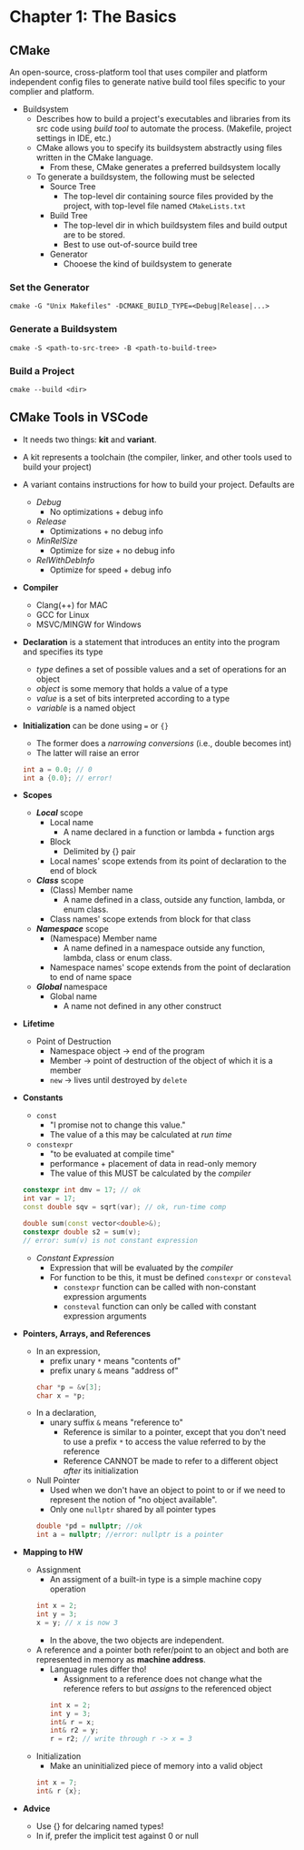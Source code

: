 # Chapter 1: The Basics
## CMake
An open-source, cross-platform tool that uses compiler and platform independent config files to generate native build tool files specific to your complier and platform.

- Buildsystem
    - Describes how to build a project's executables and libraries from its src code using _build tool_ to automate the process. (Makefile, project settings in IDE, etc.)
    - CMake allows you to specify its buildsystem abstractly using files written in the CMake language.
        - From these, CMake generates a preferred buildsystem locally
    - To generate a buildsystem, the following must be selected
        - Source Tree
            - The top-level dir containing source files provided by the project, with top-level file named `CMakeLists.txt`
        - Build Tree
            - The top-level dir in which buildsystem files and build output are to be stored.
            - Best to use out-of-source build tree
        - Generator
            - Chooese the kind of buildsystem to generate
### Set the Generator
```shell
cmake -G "Unix Makefiles" -DCMAKE_BUILD_TYPE=<Debug|Release|...>
```
### Generate a Buildsystem
```shell
cmake -S <path-to-src-tree> -B <path-to-build-tree>
```
### Build a Project
```shell
cmake --build <dir>
```
## CMake Tools in VSCode 
- It needs two things: __kit__ and __variant__.
- A kit represents a toolchain (the compiler, linker, and other tools used to build your project)
- A variant contains instructions for how to build your project. Defaults are
    - _Debug_ 
        - No optimizations + debug info
    - _Release_
        - Optimizations + no debug info
    - _MinRelSize_
        - Optimize for size + no debug info
    - _RelWithDebInfo_
        - Optimize for speed + debug info
- __Compiler__
    - Clang(++) for MAC
    - GCC for Linux
    - MSVC/MINGW for Windows
- __Declaration__ is a statement that introduces an entity into the program and specifies its type
    - _type_ defines a set of possible values and a set of operations for an object
    - _object_ is some memory that holds a value of a type
    - _value_ is a set of bits interpreted according to a type
    - _variable_ is a named object

- __Initialization__ can be done using `=` or `{}`
    - The former does a _narrowing conversions_ (i.e., double becomes int)
    - The latter will raise an error
    ```cpp
    int a = 0.0; // 0
    int a {0.0}; // error!
    ```
- __Scopes__
    - ___Local___ scope
        - Local name 
            - A name declared in a function or lambda + function args
        - Block 
            - Delimited by {} pair
        - Local names' scope extends from its point of declaration to the end of block 
    - ___Class___ scope
        - (Class) Member name
            - A name defined in a class, outside any function, lambda, or enum class.
        - Class names' scope extends from block for that class
    - ___Namespace___ scope
        - (Namespace) Member name
            - A name defined in a namespace outside any function, lambda, class or enum class.
        - Namespace names' scope extends from the point of declaration to end of name space
    - ___Global___ namespace
        - Global name
            - A name not defined in any other construct

- __Lifetime__
    - Point of Destruction
        - Namespace object -> end of the program
        - Member -> point of destruction of the object of which it is a member
        - `new` -> lives until destroyed by `delete`

- __Constants__
    - `const`
        - "I promise not to change this value."
        - The value of a this may be calculated at _run time_
    - `constexpr`
        - "to be evaluated at compile time"
        - performance + placement of data in read-only memory
        - The value of this MUST be calculated by the _compiler_      
    ```cpp
    constexpr int dmv = 17; // ok
    int var = 17;
    const double sqv = sqrt(var); // ok, run-time comp

    double sum(const vector<double>&);
    constexpr double s2 = sum(v); 
    // error: sum(v) is not constant expression
    ```
    - _Constant Expression_
        - Expression that will be evaluated by the _compiler_
        - For function to be this, it must be defined `constexpr` or `consteval`
            - `constexpr` function can be called with non-constant expression arguments
            - `consteval` function can only be called with constant expression arguments
- __Pointers, Arrays, and References__
    - In an expression,
        - prefix unary `*` means "contents of"
        - prefix unary `&` means "address of"
        ```cpp
        char *p = &v[3];
        char x = *p;
        ```
    - In a declaration, 
        - unary suffix `&` means "reference to"
            - Reference is similar to a pointer, except that you don't need to use a prefix `*` to access the value referred to by the reference
            - Reference CANNOT be made to refer to a different object _after_ its initialization
    - Null Pointer
        - Used when we don't have an object to point to or if we need to represent the notion of "no object available".
        - Only one `nullptr` shared by all pointer types
        ```cpp
        double *pd = nullptr; //ok
        int a = nullptr; //error: nullptr is a pointer
        ```
- __Mapping to HW__
    - Assignment
        - An assigment of a built-in type is a simple machine copy operation
        ```cpp
        int x = 2;
        int y = 3;
        x = y; // x is now 3
        ```
        - In the above, the two objects are independent.
    - A reference and a pointer both refer/point to an object and both are represented in memory as __machine address__.
        - Language rules differ tho!
            - Assignment to a reference does not change what the reference refers to but _assigns_ to the referenced object
            ```cpp
            int x = 2;
            int y = 3;
            int& r = x;
            int& r2 = y;
            r = r2; // write through r -> x = 3
            ```
    - Initialization
        - Make an uninitialized piece of memory into a valid object
        ```cpp
        int x = 7;
        int& r {x};
        ```
- __Advice__
    - Use {} for delcaring named types!
    - In if, prefer the implicit test against 0 or null
